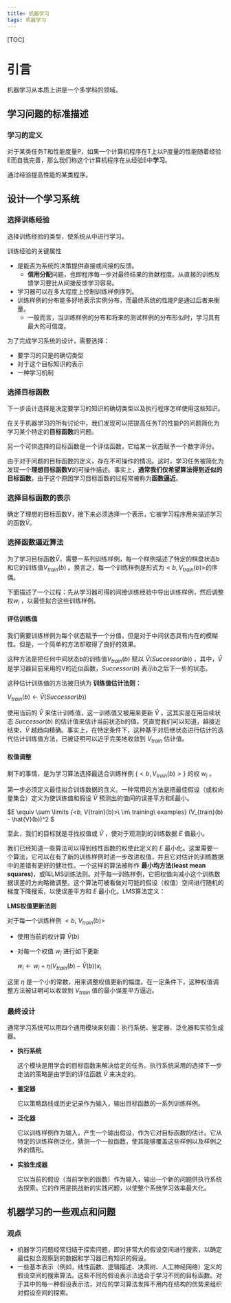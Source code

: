 ```yaml
---
title: 机器学习
tags: 机器学习
---
```


[TOC]

# 引言

机器学习从本质上讲是一个多学科的领域。 

## 学习问题的标准描述

### 学习的定义

对于某类任务T和性能度量P，如果一个计算机程序在T上以P度量的性能随着经验E而自我完善，那么我们称这个计算机程序在从经验E中**学习**。

通过经验提高性能的某类程序。

## 设计一个学习系统

### 选择训练经验

选择训练经验的类型，使系统从中进行学习。

训练经验的关键属性

- 是能否为系统的决策提供直接或间接的反馈。
  - **信用分配**问题，也即程序每一步对最终结果的贡献程度。从直接的训练反馈学习要比从间接反馈学习容易。
- 学习器可以在多大程度上控制训练样例序列。
- 训练样例的分布能多好地表示实例分布，而最终系统的性能P是通过后者来衡量。
  - 一般而言，当训练样例的分布和将来的测试样例的分布形似时，学习具有最大的可信度。

为了完成学习系统的设计，需要选择：

- 要学习的只是的确切类型
- 对于这个目标知识的表示
- 一种学习机制

### 选择目标函数

下一步设计选择是决定要学习的知识的确切类型以及执行程序怎样使用这些知识。

在关于机器学习的所有讨论中，我们发现可以把提高任务T的性能P的问题简化为学习某个特定的**目标函数**的问题。

另一个可供选择的目标函数是一个评估函数，它给某一状态赋予一个数字评分。

由于对于问题的目标函数的定义，存在不可操作的情况。这时，学习任务被简化为发现一个**理想目标函数V**的可操作描述。事实上，**通常我们仅希望算法得到近似的目标函数**，由于这个原因学习目标函数的过程常被称为**函数逼近**。

### 选择目标函数的表示

确定了理想的目标函数V，接下来必须选择一个表示，它被学习程序用来描述学习的函数$\hat{V}$。

### 选择函数逼近算法

为了学习目标函数$\hat{V}$，需要一系列训练样例，每一个样例描述了特定的棋盘状态b和它的训练值$V{_{train}}(b)$  。换言之，每一个训练样例是形式为$<b,  V{_{train}}(b)>$的序偶。

下面描述了一个过程：先从学习器可得的间接训练经验中导出训练样例，然后调整权$w_i$ ，以最佳拟合这些训练样例。

#### 评估训练值

我们需要训练样例为每个状态赋予一个分值，但是对于中间状态具有内在的模糊性。但是，一个简单的方法却取得了良好的效果。

这种方法是把任何中间状态b的训练值$V_{train}(b)$ 赋以 $\hat{V}(Successor(b))$ ，其中，$\hat{V}$ 是学习器目前采用的V的近似函数，$Successor(b)$ 表示b之后下一步的状态。

这种估计训练值的方法被归纳为 **训练值估计法则：**

$V_{train}(b) \leftarrow \hat{V}(Successor(b))$

使用当前的 $\hat{V}$ 来估计训练值，这一训练值又被用来更新 $\hat{V}$ 。这其实是在用后续状态 $Successor(b)$ 的估计值来估计当前状态b的值。凭直觉我们可以知道，越接近结束，$\hat{V}$ 越趋向精确。事实上，在特定条件下，这种基于对后继状态进行估计的迭代估计训练值方法，已被证明可以近乎完美地收敛到 $V_{train}$ 估计值。

#### 权值调整

剩下的事情，是为学习算法选择最适合训练样例 $\{<b, V_{train}(b)>\}$ 的权 $w_i$ 。

第一步必须定义最佳拟合训练数据的含义。一种常用的方法是把最佳假设（或权向量集合）定义为使训练值和假设  $\hat{V}$ 预测出的值间的误差平方和E最小。

$E \equiv \sum \limits _{<b, V_{train}(b)>\ \in\ training\ examples} (V_{train}(b) - \hat{V}(b))^2 $

至此，我们的目标就是寻找权值或 $\hat{V}$ ，使对于观测到的训练数据 $E$ 值最小。

我们已经知道一些算法可以得到线性函数的权使此定义的 $E$ 最小化。这里需要一个算法，它可以在有了新的训练样例时进一步改进权值，并且它对估计的训练数据中的差错有更好的健壮性。一个这样的算法被称作 **最小均方法(least mean squares)**，或叫LMS训练法则。对于每一训练样例，它把权值向减小这个训练数据误差的方向略微调整。这个算法可被看做对可能的假设（权值）空间进行随机的梯度下降搜索，以使误差平方和 $E$ 最小化。LMS算法定义：

**LMS权值更新法则**

对于每一个训练样例 $<b,\ V_{train}(b)>$

- 使用当前的权计算 $\hat{V}(b)$

- 对每一个权值 $w_i$ 进行如下更新

  $w_i \leftarrow w_i + \eta(V_{train}(b) - \hat{V}(b)) x_i$

这里 $\eta$ 是一个小的常数，用来调整权值更新的幅度。在一定条件下，这种权值调整方法被证明可以收敛到 $V_{train}$ 值的最小误差平方逼近。

### 最终设计

通常学习系统可以用四个通用模块来刻画：执行系统、鉴定器、泛化器和实验生成器。

- **执行系统**

  这个模块是用学会的目标函数来解决给定的任务。执行系统采用的选择下一步走法的策略是由学到的评估函数 $\hat{V}$ 来决定的。

- **鉴定器**

  它以策略路线或历史记录作为输入，输出目标函数的一系列训练样例。

- **泛化器**

  它以训练样例作为输入，产生一个输出假设，作为它对目标函数的估计。它从特定的训练样例泛化，猜测一个一般函数，使其能够覆盖这些样例以及样例之外的情形。

- **实验生成器**

  它以当前的假设（当前学到的函数）作为输入，输出一个新的问题供执行系统去探索。它的作用是挑战新的实践问题，以使整个系统学习效率最大化。

## 机器学习的一些观点和问题

### 观点

- 机器学习问题经常归结于探索问题，即对非常大的假设空间进行搜索，以确定最佳拟合观察到的数据和学习器已有知识的假设。
- 一些基本表示（例如，线性函数、逻辑描述、决策树、人工神经网络）定义的假设空间的搜索算法。这些不同的假设表示法适合于学习不同的目标函数。对于其中的每一种假设表示法，对应的学习算法发挥不用内在结构的优势来组织对假设空间的探索。